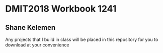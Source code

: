 # DMIT2018 Workbook 1241

## Shane Kelemen

Any projects that I build in class will be placed in this repository for you to download at your convenience
